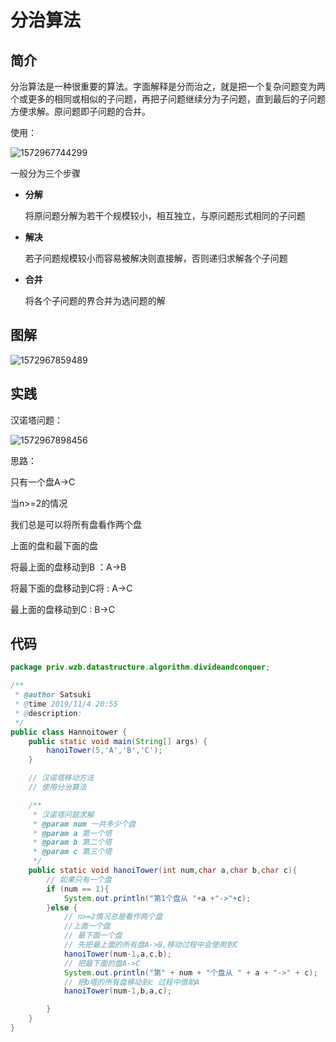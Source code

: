 # 分治算法

## 简介

分治算法是一种很重要的算法。字面解释是分而治之，就是把一个复杂问题变为两个或更多的相同或相似的子问题，再把子问题继续分为子问题，直到最后的子问题方便求解。原问题即子问题的合并。

使用：

![1572967744299](C:\Users\DELL\AppData\Roaming\Typora\typora-user-images\1572967744299.png)

一般分为三个步骤

- **分解**

  将原问题分解为若干个规模较小，相互独立，与原问题形式相同的子问题

- **解决**

  若子问题规模较小而容易被解决则直接解，否则递归求解各个子问题

- **合并**

  将各个子问题的界合并为选问题的解

## 图解

![1572967859489](C:\Users\DELL\AppData\Roaming\Typora\typora-user-images\1572967859489.png)

## 实践

汉诺塔问题：

![1572967898456](C:\Users\DELL\AppData\Roaming\Typora\typora-user-images\1572967898456.png)

思路：

只有一个盘A->C

当n>=2的情况

我们总是可以将所有盘看作两个盘

上面的盘和最下面的盘

将最上面的盘移动到B ：A->B

将最下面的盘移动到C将 : A->C

最上面的盘移动到C : B->C

## 代码

```java
package priv.wzb.datastructure.algorithm.divideandconquer;

/**
 * @author Satsuki
 * @time 2019/11/4 20:55
 * @description:
 */
public class Hannoitower {
    public static void main(String[] args) {
        hanoiTower(5,'A','B','C');
    }

    // 汉诺塔移动方法
    // 使用分治算法

    /**
     * 汉诺塔问题求解
     * @param num 一共多少个盘
     * @param a 第一个塔
     * @param b 第二个塔
     * @param c 第三个塔
     */
    public static void hanoiTower(int num,char a,char b,char c){
        // 如果只有一个盘
        if (num == 1){
            System.out.println("第1个盘从 "+a +"->"+c);
        }else {
            // n>=2情况总是看作两个盘
            //上面一个盘
            // 最下面一个盘
            // 先把最上面的所有盘A->B,移动过程中会使用到C
            hanoiTower(num-1,a,c,b);
            // 把最下面的盘A->C
            System.out.println("第" + num + "个盘从 " + a + "->" + c);
            // 把b塔的所有盘移动到c 过程中借助A
            hanoiTower(num-1,b,a,c);

        }
    }
}
```